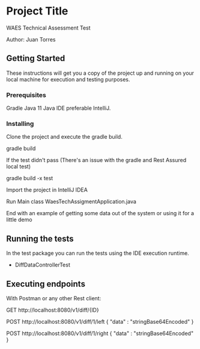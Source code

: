 # Project Title

WAES Technical Assessment Test

Author: Juan Torres

## Getting Started

These instructions will get you a copy of the project up and running on your local machine for execution and testing purposes.

### Prerequisites

Gradle
Java 11
Java IDE preferable IntelliJ.

### Installing

Clone the project and execute the gradle build.

gradle build

If the test didn't pass (There's an issue with the gradle and Rest Assured local test)

gradle build -x test

Import the project in IntelliJ IDEA

Run Main class
WaesTechAssigmentApplication.java



End with an example of getting some data out of the system or using it for a little demo

## Running the tests

In the test package you can run the tests using the IDE execution runtime.

- DiffDataControllerTest

## Executing endpoints

With Postman or any other Rest client:

GET http://localhost:8080/v1/diff/{ID}

POST http://localhost:8080/v1/diff/1/left
   {
   	"data" : "stringBase64Encoded"
   }

POST http://localhost:8080/v1/diff/1/right
      {
      	"data" : "stringBase64Encoded"
      }